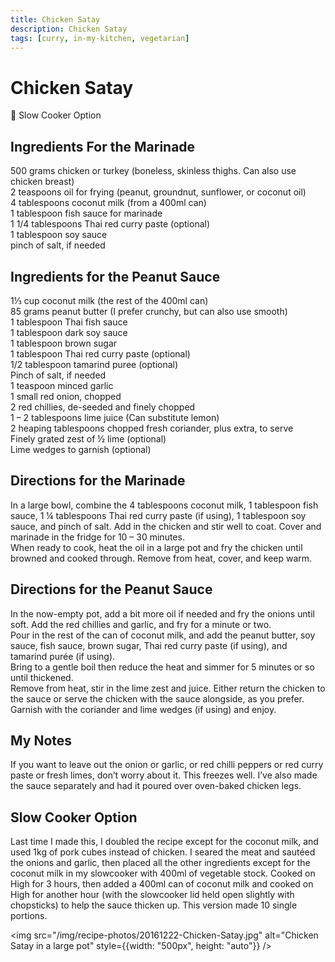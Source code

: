 ```yaml
---
title: Chicken Satay
description: Chicken Satay
tags: [curry, in-my-kitchen, vegetarian]
---
```


# Chicken Satay

🍲 Slow Cooker Option

## Ingredients For the Marinade
500 grams chicken or turkey (boneless, skinless thighs. Can also use chicken breast)  
2 teaspoons oil for frying (peanut, groundnut, sunflower, or coconut oil)  
4 tablespoons coconut milk (from a 400ml can)  
1 tablespoon fish sauce for marinade  
1 1/4 tablespoons Thai red curry paste (optional)  
1 tablespoon soy sauce  
pinch of salt, if needed

## Ingredients for the Peanut Sauce
1⅓ cup coconut milk (the rest of the 400ml can)  
85 grams peanut butter (I prefer crunchy, but can also use smooth)  
1 tablespoon Thai fish sauce  
1 tablespoon dark soy sauce  
1 tablespoon brown sugar  
1 tablespoon Thai red curry paste (optional)  
1/2 tablespoon tamarind puree (optional)  
Pinch of salt, if needed  
1 teaspoon minced garlic  
1 small red onion, chopped  
2 red chillies, de-seeded and finely chopped  
1 – 2 tablespoons lime juice (Can substitute lemon)  
2 heaping tablespoons chopped fresh coriander, plus extra, to serve  
Finely grated zest of ½ lime (optional)  
Lime wedges to garnish (optional)

## Directions for the Marinade
In a large bowl, combine the 4 tablespoons coconut milk, 1 tablespoon fish sauce, 1 ¼ tablespoons Thai red curry paste (if using), 1 tablespoon soy sauce, and pinch of salt. Add in the chicken and stir well to coat. Cover and marinade in the fridge for 10 – 30 minutes.  
When ready to cook, heat the oil in a large pot and fry the chicken until browned and cooked through. Remove from heat, cover, and keep warm.

## Directions for the Peanut Sauce
In the now-empty pot, add a bit more oil if needed and fry the onions until soft. Add the red chillies and garlic, and fry for a minute or two.  
Pour in the rest of the can of coconut milk, and add the peanut butter, soy sauce, fish sauce, brown sugar, Thai red curry paste (if using), and tamarind purée (if using).  
Bring to a gentle boil then reduce the heat and simmer for 5 minutes or so until thickened.  
Remove from heat, stir in the lime zest and juice. Either return the chicken to the sauce or serve the chicken with the sauce alongside, as you prefer. Garnish with the coriander and lime wedges (if using) and enjoy.

## My Notes
If you want to leave out the onion or garlic, or red chilli peppers or red curry paste or fresh limes, don’t worry about it. This freezes well. I’ve also made the sauce separately and had it poured over oven-baked chicken legs.

## Slow Cooker Option
Last time I made this, I doubled the recipe except for the coconut milk, and used 1kg of pork cubes instead of chicken. I seared the meat and sautéed the onions and garlic, then placed all the other ingredients except for the coconut milk in my slowcooker with 400ml of vegetable stock. Cooked on High for 3 hours, then added a 400ml can of coconut milk and cooked on High for another hour (with the slowcooker lid held open slightly with chopsticks) to help the sauce thicken up. This version made 10 single portions.


<img src="/img/recipe-photos/20161222-Chicken-Satay.jpg" alt="Chicken Satay in a large pot" style={{width: "500px", height: "auto"}} />